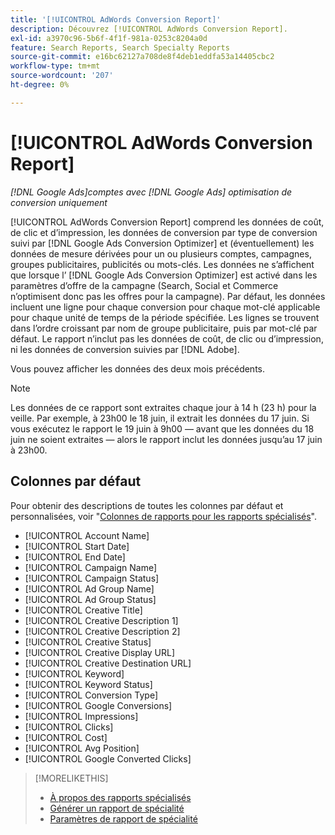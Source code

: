 ```yaml
---
title: '[!UICONTROL AdWords Conversion Report]'
description: Découvrez [!UICONTROL AdWords Conversion Report].
exl-id: a3970c96-5b6f-4f1f-981a-0253c8204a0d
feature: Search Reports, Search Specialty Reports
source-git-commit: e16bc62127a708de8f4deb1eddfa53a14405cbc2
workflow-type: tm+mt
source-wordcount: '207'
ht-degree: 0%

---
```


# [!UICONTROL AdWords Conversion Report]

*[!DNL Google Ads]comptes avec [!DNL Google Ads] optimisation de conversion uniquement*

[!UICONTROL AdWords Conversion Report] comprend les données de coût, de clic et d’impression, les données de conversion par type de conversion suivi par [!DNL Google Ads Conversion Optimizer] et (éventuellement) les données de mesure dérivées pour un ou plusieurs comptes, campagnes, groupes publicitaires, publicités ou mots-clés. Les données ne s’affichent que lorsque l’ [!DNL Google Ads Conversion Optimizer] est activé dans les paramètres d’offre de la campagne (Search, Social et Commerce n’optimisent donc pas les offres pour la campagne). Par défaut, les données incluent une ligne pour chaque conversion pour chaque mot-clé applicable pour chaque unité de temps de la période spécifiée. Les lignes se trouvent dans l’ordre croissant par nom de groupe publicitaire, puis par mot-clé par défaut. Le rapport n’inclut pas les données de coût, de clic ou d’impression, ni les données de conversion suivies par [!DNL Adobe].

Vous pouvez afficher les données des deux mois précédents.

>[!NOTE]
>
>Les données de ce rapport sont extraites chaque jour à 14 h (23 h) pour la veille. Par exemple, à 23h00 le 18 juin, il extrait les données du 17 juin. Si vous exécutez le rapport le 19 juin à 9h00 — avant que les données du 18 juin ne soient extraites — alors le rapport inclut les données jusqu’au 17 juin à 23h00.

## Colonnes par défaut

Pour obtenir des descriptions de toutes les colonnes par défaut et personnalisées, voir &quot;[Colonnes de rapports pour les rapports spécialisés](specialty-report-columns.md)&quot;.

* [!UICONTROL Account Name]
* [!UICONTROL Start Date]
* [!UICONTROL End Date]
* [!UICONTROL Campaign Name]
* [!UICONTROL Campaign Status]
* [!UICONTROL Ad Group Name]
* [!UICONTROL Ad Group Status]
* [!UICONTROL Creative Title]
* [!UICONTROL Creative Description 1]
* [!UICONTROL Creative Description 2]
* [!UICONTROL Creative Status]
* [!UICONTROL Creative Display URL]
* [!UICONTROL Creative Destination URL]
* [!UICONTROL Keyword]
* [!UICONTROL Keyword Status]
* [!UICONTROL Conversion Type]
* [!UICONTROL Google Conversions]
* [!UICONTROL Impressions]
* [!UICONTROL Clicks]
* [!UICONTROL Cost]
* [!UICONTROL Avg Position]
* [!UICONTROL Google Converted Clicks]

>[!MORELIKETHIS]
>
>* [À propos des rapports spécialisés](specialty-report-about.md)
>* [Générer un rapport de spécialité](specialty-report-generate.md)
>* [Paramètres de rapport de spécialité](specialty-report-settings.md)
